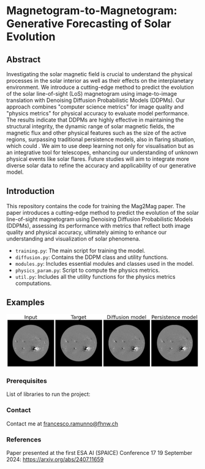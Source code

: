 # Magnetogram-to-Magnetogram: Generative Forecasting of Solar Evolution

## Abstract
Investigating the solar magnetic field is crucial to understand the physical processes in the solar interior as well as their effects on the interplanetary environment. We introduce a cutting-edge method to predict the evolution of the solar line-of-sight (LoS) magnetogram using image-to-image translation with Denoising Diffusion Probabilistic Models (DDPMs). Our approach combines "computer science metrics" for image quality and "physics metrics" for physical accuracy to evaluate model performance. The results indicate that DDPMs are highly effective in maintaining the structural integrity, the dynamic range of solar magnetic fields, the magnetic flux and other physical features such as the size of the active regions, surpassing traditional persistence models, also in flaring situation, which could . We aim to use deep learning not only for visualisation but as an integrative tool for telescopes, enhancing our understanding of unknown physical events like solar flares. Future studies will aim to integrate more diverse solar data to refine the accuracy and applicability of our generative model.

## Introduction
This repository contains the code for training the Mag2Mag paper. The paper introduces a cutting-edge method to predict the evolution of the solar line-of-sight magnetogram using Denoising Diffusion Probabilistic Models (DDPMs), assessing its performance with metrics that reflect both image quality and physical accuracy, ultimately aiming to enhance our understanding and visualization of solar phenomena.
- `training.py`: The main script for training the model.
- `diffusion.py`: Contains the DDPM class and utility functions.
- `modules.py`: Includes essential modules and classes used in the model.
- `physics_param.py`: Script to compute the physics metrics.
- `util.py`: Includes all the utility functions for the physics metrics computations.

## Examples
![](https://github.com/fpramunno/MAG2MAG/blob/main/pred.png)

### Prerequisites
List of libraries to run the project:

### Contact
Contact me at francesco.ramunno@fhnw.ch

### References
Paper presented at the first ESA AI (SPAICE) Conference 17 19 September 2024: https://arxiv.org/abs/2407.11659

